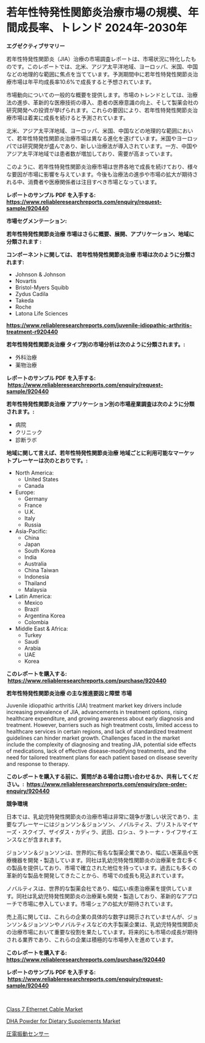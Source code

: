 <p><h1>若年性特発性関節炎治療市場の規模、年間成長率、トレンド 2024年-2030年</h1></p><p><strong>エグゼクティブサマリー</strong></p>
<p><p>若年性特発性関節炎（JIA）治療の市場調査レポートは、市場状況に特化したものです。このレポートでは、北米、アジア太平洋地域、ヨーロッパ、米国、中国などの地理的な範囲に焦点を当てています。予測期間中に若年性特発性関節炎治療市場は年平均成長率10.6%で成長すると予想されています。</p><p>市場動向についての一般的な概要を提供します。市場のトレンドとしては、治療法の進歩、革新的な医療技術の導入、患者の医療意識の向上、そして製薬会社の研究開発への投資が挙げられます。これらの要因により、若年性特発性関節炎治療市場は着実に成長を続けると予測されています。</p><p>北米、アジア太平洋地域、ヨーロッパ、米国、中国などの地理的な範囲において、若年性特発性関節炎治療市場は異なる進化を遂げています。米国やヨーロッパでは研究開発が盛んであり、新しい治療法が導入されています。一方、中国やアジア太平洋地域では患者数が増加しており、需要が高まっています。</p><p>このように、若年性特発性関節炎治療市場は世界各地で成長を続けており、様々な要因が市場に影響を与えています。今後も治療法の進歩や市場の拡大が期待される中、消費者や医療関係者は注目すべき市場となっています。</p></p>
<p><strong>レポートのサンプル PDF を入手する: <a href="https://www.reliableresearchreports.com/enquiry/request-sample/920440">https://www.reliableresearchreports.com/enquiry/request-sample/920440</a></strong></p>
<p><strong>市場セグメンテーション:</strong></p>
<p><strong> 若年性特発性関節炎治療 市場はさらに概要、展開、アプリケーション、地域に分類されます :</strong></p>
<p><strong>コンポーネントに関しては、 若年性特発性関節炎治療 市場は次のように分類されます: &nbsp;</strong></p>
<p><ul><li>Johnson & Johnson</li><li>Novartis</li><li>Bristol-Myers Squibb</li><li>Zydus Cadila</li><li>Takeda</li><li>Roche</li><li>Latona Life Sciences</li></ul></p>
<p><strong><a href="https://www.reliableresearchreports.com/juvenile-idiopathic-arthritis-treatment-r920440">https://www.reliableresearchreports.com/juvenile-idiopathic-arthritis-treatment-r920440</a></strong></p>
<p><strong> 若年性特発性関節炎治療 タイプ別の市場分析は次のように分類されます。:</strong></p>
<p><ul><li>外科治療</li><li>薬物治療</li></ul></p>
<p><strong>レポートのサンプル PDF を入手する: &nbsp;<a href="https://www.reliableresearchreports.com/enquiry/request-sample/920440">https://www.reliableresearchreports.com/enquiry/request-sample/920440</a></strong></p>
<p><strong> 若年性特発性関節炎治療 アプリケーション別の市場産業調査は次のように分類されます。:</strong></p>
<p><ul><li>病院</li><li>クリニック</li><li>診断ラボ</li></ul></p>
<p><strong>地域に関して言えば、若年性特発性関節炎治療 地域ごとに利用可能なマーケットプレーヤーは次のとおりです。:</strong></p>
<p><ul>
    <li>
        North America:
        <ul>
            <li>United States</li>
            <li>Canada</li>
        </ul>
    </li>
    <li>
        Europe:
        <ul>
            <li>Germany</li>
            <li>France</li>
            <li>U.K.</li>
            <li>Italy</li>
            <li>Russia</li>
        </ul>
    </li>
    <li>
        Asia-Pacific:
        <ul>
            <li>China</li>
            <li>Japan</li>
            <li>South Korea</li>
            <li>India</li>
            <li>Australia</li>
            <li>China Taiwan</li>
            <li>Indonesia</li>
            <li>Thailand</li>
            <li>Malaysia</li>
        </ul>
    </li>
    <li>
        Latin America:
        <ul>
            <li>Mexico</li>
            <li>Brazil</li>
            <li>Argentina Korea</li>
            <li>Colombia</li>
        </ul>
    </li>
    <li>
        Middle East & Africa:
        <ul>
            <li>Turkey</li>
            <li>Saudi</li>
            <li>Arabia</li>
            <li>UAE</li>
            <li>Korea</li>
        </ul>
    </li>
    </ul></p>
<p><strong>このレポートを購入する: &nbsp;<a href="https://www.reliableresearchreports.com/purchase/920440">https://www.reliableresearchreports.com/purchase/920440</a></strong></p>
<p><strong>若年性特発性関節炎治療 の主な推進要因と障壁 市場</strong></p>
<p><p>Juvenile idiopathic arthritis (JIA) treatment market key drivers include increasing prevalence of JIA, advancements in treatment options, rising healthcare expenditure, and growing awareness about early diagnosis and treatment. However, barriers such as high treatment costs, limited access to healthcare services in certain regions, and lack of standardized treatment guidelines can hinder market growth. Challenges faced in the market include the complexity of diagnosing and treating JIA, potential side effects of medications, lack of effective disease-modifying treatments, and the need for tailored treatment plans for each patient based on disease severity and response to therapy.</p></p>
<p><strong>このレポートを購入する前に、質問がある場合は問い合わせるか、共有してください。:&nbsp; <a href="https://www.reliableresearchreports.com/enquiry/pre-order-enquiry/920440">https://www.reliableresearchreports.com/enquiry/pre-order-enquiry/920440</a></strong></p>
<p><strong>競争環境</strong></p>
<p><p>日本では、乳幼児特発性関節炎の治療市場は非常に競争が激しい状況であり、主要なプレーヤーにはジョンソン＆ジョンソン、ノバルティス、ブリストルマイヤーズ・スクイブ、ザイダス・カディラ、武田、ロシュ、ラトーナ・ライフサイエンスなどが含まれます。</p><p>ジョンソン＆ジョンソンは、世界的に有名な製薬企業であり、幅広い医薬品や医療機器を開発・製造しています。同社は乳幼児特発性関節炎の治療薬を含む多くの製品を提供しており、市場で確立された地位を持っています。過去にも多くの革新的な製品を開発してきたことから、市場での成長も見込まれています。</p><p>ノバルティスは、世界的な製薬会社であり、幅広い疾患治療薬を提供しています。同社は乳幼児特発性関節炎の治療薬も開発・製造しており、革新的なアプローチで市場に参入しています。市場シェアの拡大が期待されています。</p><p>売上高に関しては、これらの企業の具体的な数字は開示されていませんが、ジョンソン＆ジョンソンやノバルティスなどの大手製薬企業は、乳幼児特発性関節炎の治療市場において重要な役割を果たしています。将来的にも市場の成長が期待される業界であり、これらの企業は積極的な市場参入を進めています。</p></p>
<p><strong>このレポートを購入する: &nbsp; <a href="https://www.reliableresearchreports.com/purchase/920440">https://www.reliableresearchreports.com/purchase/920440</a></strong></p>
<p><strong>レポートのサンプル PDF を入手する: &nbsp;<a href="https://www.reliableresearchreports.com/enquiry/request-sample/920440">https://www.reliableresearchreports.com/enquiry/request-sample/920440</a></strong><strong></strong></p>
<p>&nbsp;</p>
<p><p><a href="https://www.linkedin.com/pulse/class-7-ethernet-cable-market-competitive-analysis-trends-mfloe?trackingId=LQ4mX4Go4Rp%2By6UdHU%2FqUA%3D%3D">Class 7 Ethernet Cable Market</a></p><p><a href="https://www.linkedin.com/pulse/dha-powder-dietary-supplements-market-size-trends-complete-vtyce?trackingId=QyGTJijX2JuUPekk%2FRtHXw%3D%3D">DHA Powder for Dietary Supplements Market</a></p><p><a href="https://medium.com/@janrona788520/%E5%9C%A7%E9%9B%BB%E6%8C%AF%E5%8B%95%E3%82%BB%E3%83%B3%E3%82%B5%E3%83%BC%E5%B8%82%E5%A0%B4%E3%81%AE%E3%82%B7%E3%82%A7%E3%82%A2%E3%81%AE%E9%80%B2%E5%8C%96%E3%81%A8%E5%B8%82%E5%A0%B4%E6%88%90%E9%95%B7%E3%83%88%E3%83%AC%E3%83%B3%E3%83%892024%E5%B9%B4%E3%81%8B%E3%82%892031%E5%B9%B4%E3%81%BE%E3%81%A7-27c039df940c">圧電振動センサー</a></p></p>